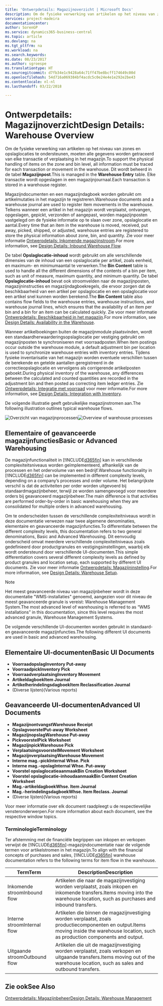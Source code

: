 ```yaml
---
title: 'Ontwerpdetails: Magazijnoverzicht | Microsoft Docs'
description: Om de fysieke verwerking van artikelen op het niveau van zones en opslaglocaties te ondersteunen, moeten alle gegevens worden getraceerd van elke transactie of verplaatsing in het magazijn. Dit wordt beheerd in de tabel **Magazijnpost**. Elke transactie wordt opgeslagen in een magazijnjournaal.
services: project-madeira
documentationcenter: 
author: SorenGP
ms.service: dynamics365-business-central
ms.topic: article
ms.devlang: na
ms.tgt_pltfrm: na
ms.workload: na
ms.search.keywords: 
ms.date: 08/23/2017
ms.author: sgroespe
ms.translationtype: HT
ms.sourcegitcommit: d7fb34e1c9428a64c71ff47be8bcff174649c00d
ms.openlocfilehash: 54d716a069384bf4acdc5c0e24e4e1e292e2be43
ms.contentlocale: nl-nl
ms.lasthandoff: 03/22/2018

---
```

# <a name="design-details-warehouse-overview"></a><span data-ttu-id="f4646-105">Ontwerpdetails: Magazijnoverzicht</span><span class="sxs-lookup"><span data-stu-id="f4646-105">Design Details: Warehouse Overview</span></span>
<span data-ttu-id="f4646-106">Om de fysieke verwerking van artikelen op het niveau van zones en opslaglocaties te ondersteunen, moeten alle gegevens worden getraceerd van elke transactie of verplaatsing in het magazijn.</span><span class="sxs-lookup"><span data-stu-id="f4646-106">To support the physical handling of items on the zone and bin level, all information must be traced for each transaction or movement in the warehouse.</span></span> <span data-ttu-id="f4646-107">Dit wordt beheerd in de tabel **Magazijnpost**.</span><span class="sxs-lookup"><span data-stu-id="f4646-107">This is managed in the **Warehouse Entry** table.</span></span> <span data-ttu-id="f4646-108">Elke transactie wordt opgeslagen in een magazijnjournaal.</span><span class="sxs-lookup"><span data-stu-id="f4646-108">Each transaction is stored in a warehouse register.</span></span>  

<span data-ttu-id="f4646-109">Magazijndocumenten en een magazijndagboek worden gebruikt om artikelmutaties in het magazijn te registreren.</span><span class="sxs-lookup"><span data-stu-id="f4646-109">Warehouse documents and a warehouse journal are used to register item movements in the warehouse.</span></span> <span data-ttu-id="f4646-110">Telkens wanneer een artikel in het magazijn wordt verplaatst, ontvangen, opgeslagen, gepickt, verzonden of aangepast, worden magazijnposten vastgelegd om de fysieke informatie op te slaan over zone, opslaglocatie en aantal.</span><span class="sxs-lookup"><span data-stu-id="f4646-110">Every time that an item in the warehouse is moved, received, put away, picked, shipped, or adjusted, warehouse entries are registered to store the physical information about zone, bin, and quantity.</span></span> <span data-ttu-id="f4646-111">Zie voor meer informatie [Ontwerpdetails: Inkomende magazijnstroom](design-details-outbound-warehouse-flow.md).</span><span class="sxs-lookup"><span data-stu-id="f4646-111">For more information, see [Design Details: Inbound Warehouse Flow](design-details-outbound-warehouse-flow.md).</span></span>  

<span data-ttu-id="f4646-112">De tabel **Opslaglocatie-inhoud** wordt gebruikt om alle verschillende dimensies van de inhoud van een opslaglocatie per artikel, zoals eenheid, en maximum- en minimumaantal te verwerken.</span><span class="sxs-lookup"><span data-stu-id="f4646-112">The **Bin Content** table is used to handle all the different dimensions of the contents of a bin per item, such as unit of measure, maximum quantity, and minimum quantity.</span></span> <span data-ttu-id="f4646-113">De tabel **Opslaglocatie-inhoud** bevat ook stroomvelden naar de magazijnposten, magazijninstructies en magazijndagboekregels, die ervoor zorgen dat de beschikbaarheid van een artikel per opslaglocatie en een opslaglocatie voor een artikel snel kunnen worden berekend.</span><span class="sxs-lookup"><span data-stu-id="f4646-113">The **Bin Content** table also contains flow fields to the warehouse entries, warehouse instructions, and warehouse journal lines, which ensures that the availability of an item per bin and a bin for an item can be calculated quickly.</span></span> <span data-ttu-id="f4646-114">Zie voor meer informatie [Ontwerpdetails: Beschikbaarheid in het magazijn](design-details-availability-in-the-warehouse.md).</span><span class="sxs-lookup"><span data-stu-id="f4646-114">For more information, see [Design Details: Availability in the Warehouse](design-details-availability-in-the-warehouse.md).</span></span>  

<span data-ttu-id="f4646-115">Wanneer artikelboekingen buiten de magazijnmodule plaatsvinden, wordt een standaardherwaarderingsopslaglocatie per vestiging gebruikt om magazijnposten te synchroniseren met voorraadposten.</span><span class="sxs-lookup"><span data-stu-id="f4646-115">When item postings occur outside the warehouse module, a default adjustment bin per location is used to synchronize warehouse entries with inventory entries.</span></span> <span data-ttu-id="f4646-116">Tijdens fysieke inventarisatie van het magazijn worden eventuele verschillen tussen de berekende en getelde aantallen geregistreerd in de correctieopslaglocatie en vervolgens als corrigerende artikelposten geboekt.</span><span class="sxs-lookup"><span data-stu-id="f4646-116">During physical inventory of the warehouse, any differences between the calculated and counted quantities are recorded in the adjustment bin and then posted as correcting item ledger entries.</span></span> <span data-ttu-id="f4646-117">Zie [Ontwerpdetails: Integratie met voorraad](design-details-integration-with-inventory.md) voor meer informatie.</span><span class="sxs-lookup"><span data-stu-id="f4646-117">For more information, see [Design Details: Integration with Inventory](design-details-integration-with-inventory.md).</span></span>  

<span data-ttu-id="f4646-118">De volgende illustratie geeft gebruikelijke magazijnstromen aan.</span><span class="sxs-lookup"><span data-stu-id="f4646-118">The following illustration outlines typical warehouse flows.</span></span>  

<span data-ttu-id="f4646-119">![Overzicht van magazijnprocessen](media/design_details_warehouse_management_overview.png "design_details_warehouse_management_overview")</span><span class="sxs-lookup"><span data-stu-id="f4646-119">![Overview of warehouse processes](media/design_details_warehouse_management_overview.png "design_details_warehouse_management_overview")</span></span>  

## <a name="basic-or-advanced-warehousing"></a><span data-ttu-id="f4646-120">Elementaire of geavanceerde magazijnfuncties</span><span class="sxs-lookup"><span data-stu-id="f4646-120">Basic or Advanced Warehousing</span></span>  
<span data-ttu-id="f4646-121">De magazijnfunctionaliteit in [!INCLUDE[d365fin](includes/d365fin_md.md)] kan in verschillende complexiteitsniveaus worden geïmplementeerd, afhankelijk van de processen en het ordervolume van een bedrijf.</span><span class="sxs-lookup"><span data-stu-id="f4646-121">Warehouse functionality in [!INCLUDE[d365fin](includes/d365fin_md.md)] can be implemented in different complexity levels, depending on a company’s processes and order volume.</span></span> <span data-ttu-id="f4646-122">Het belangrijkste verschil is dat de activiteiten per order worden uitgevoerd bij standaardmagazijnbeheer, terwijl ze worden samengevoegd voor meerdere orders bij geavanceerd magazijnbeheer.</span><span class="sxs-lookup"><span data-stu-id="f4646-122">The main difference is that activities are performed order-by-order in basic warehousing when they are consolidated for multiple orders in advanced warehousing.</span></span>  

 <span data-ttu-id="f4646-123">Om te onderscheiden tussen de verschillende complexiteitniveaus wordt in deze documentatie verwezen naar twee algemene denominaties, elementaire en geavanceerde magazijnfuncties.</span><span class="sxs-lookup"><span data-stu-id="f4646-123">To differentiate between the different complexity levels, this documentation refers to two general denominations, Basic and Advanced Warehousing.</span></span> <span data-ttu-id="f4646-124">Dit eenvoudig onderscheid omvat meerdere verschillende complexiteitniveaus zoals gedefinieerd door productgranules en vestigingsinstellingen, waarbij elk wordt ondersteund door verschillende UI-documenten.</span><span class="sxs-lookup"><span data-stu-id="f4646-124">This simple differentiation covers several different complexity levels as defined by product granules and location setup, each supported by different UI documents.</span></span> <span data-ttu-id="f4646-125">Zie voor meer informatie [Ontwerpdetails: Magazijninstelling](design-details-warehouse-setup.md).</span><span class="sxs-lookup"><span data-stu-id="f4646-125">For more information, see [Design Details: Warehouse Setup](design-details-warehouse-setup.md).</span></span>  

> [!NOTE]  
>  <span data-ttu-id="f4646-126">Het meest geavanceerde niveau van magazijnbeheer wordt in deze documentatie "WMS-installaties" genoemd, aangezien voor dit niveau de meest geavanceerde granule is vereist: Warehouse Management System.</span><span class="sxs-lookup"><span data-stu-id="f4646-126">The most advanced level of warehousing is referred to as “WMS installations” in this documentation, since this level requires the most advanced granule, Warehouse Management Systems.</span></span>  

 <span data-ttu-id="f4646-127">De volgende verschillende UI-documenten worden gebruikt in standaard- en geavanceerde magazijnfuncties.</span><span class="sxs-lookup"><span data-stu-id="f4646-127">The following different UI documents are used in basic and advanced warehousing.</span></span>  

## <a name="basic-ui-documents"></a><span data-ttu-id="f4646-128">Elementaire UI-documenten</span><span class="sxs-lookup"><span data-stu-id="f4646-128">Basic UI Documents</span></span>  

-   <span data-ttu-id="f4646-129">**Voorraadopslag**</span><span class="sxs-lookup"><span data-stu-id="f4646-129">**Inventory Put-away**</span></span>  
-   <span data-ttu-id="f4646-130">**Voorraadpick**</span><span class="sxs-lookup"><span data-stu-id="f4646-130">**Inventory Pick**</span></span>  
-   <span data-ttu-id="f4646-131">**Voorraadverplaatsing**</span><span class="sxs-lookup"><span data-stu-id="f4646-131">**Inventory Movement**</span></span>  
-   <span data-ttu-id="f4646-132">**Artikeldagboek**</span><span class="sxs-lookup"><span data-stu-id="f4646-132">**Item Journal**</span></span>  
-   <span data-ttu-id="f4646-133">**Artikelherindelingsdagboek**</span><span class="sxs-lookup"><span data-stu-id="f4646-133">**Item Reclassification Journal**</span></span>  
-   <span data-ttu-id="f4646-134">(Diverse lijsten)</span><span class="sxs-lookup"><span data-stu-id="f4646-134">(Various reports)</span></span>  

## <a name="advanced-ui-documents"></a><span data-ttu-id="f4646-135">Geavanceerde UI-documenten</span><span class="sxs-lookup"><span data-stu-id="f4646-135">Advanced UI Documents</span></span>  

-   <span data-ttu-id="f4646-136">**Magazijnontvangst**</span><span class="sxs-lookup"><span data-stu-id="f4646-136">**Warehouse Receipt**</span></span>  
-   <span data-ttu-id="f4646-137">**Opslagvoorstel**</span><span class="sxs-lookup"><span data-stu-id="f4646-137">**Put-away Worksheet**</span></span>  
-   <span data-ttu-id="f4646-138">**Magazijnopslag**</span><span class="sxs-lookup"><span data-stu-id="f4646-138">**Warehouse Put-away**</span></span>  
-   <span data-ttu-id="f4646-139">**Pickvoorstel**</span><span class="sxs-lookup"><span data-stu-id="f4646-139">**Pick Worksheet**</span></span>  
-   <span data-ttu-id="f4646-140">**Magazijnpick**</span><span class="sxs-lookup"><span data-stu-id="f4646-140">**Warehouse Pick**</span></span>  
-   <span data-ttu-id="f4646-141">**Verplaatsingsvoorstel**</span><span class="sxs-lookup"><span data-stu-id="f4646-141">**Movement Worksheet**</span></span>  
-   <span data-ttu-id="f4646-142">**Magazijnverplaatsing**</span><span class="sxs-lookup"><span data-stu-id="f4646-142">**Warehouse Movement**</span></span>  
-   <span data-ttu-id="f4646-143">**Interne mag.-pick**</span><span class="sxs-lookup"><span data-stu-id="f4646-143">**Internal Whse. Pick**</span></span>  
-   <span data-ttu-id="f4646-144">**Interne mag.-opslag**</span><span class="sxs-lookup"><span data-stu-id="f4646-144">**Internal Whse. Put-away**</span></span>  
-   <span data-ttu-id="f4646-145">**Voorstel opslaglocatieaanmaak**</span><span class="sxs-lookup"><span data-stu-id="f4646-145">**Bin Creation Worksheet**</span></span>  
-   <span data-ttu-id="f4646-146">**Voorstel opslaglocatie-inhoudaanmaak**</span><span class="sxs-lookup"><span data-stu-id="f4646-146">**Bin Content Creation Worksheet**</span></span>  
-   <span data-ttu-id="f4646-147">**Mag.-artikeldagboek**</span><span class="sxs-lookup"><span data-stu-id="f4646-147">**Whse. Item Journal**</span></span>  
-   <span data-ttu-id="f4646-148">**Mag.-herindelingsdagboek**</span><span class="sxs-lookup"><span data-stu-id="f4646-148">**Whse. Item Reclass. Journal**</span></span>  
-   <span data-ttu-id="f4646-149">(Diverse lijsten)</span><span class="sxs-lookup"><span data-stu-id="f4646-149">(Various reports)</span></span>  

<span data-ttu-id="f4646-150">Voor meer informatie over elk document raadpleegt u de respectievelijke vensteronderwerpen.</span><span class="sxs-lookup"><span data-stu-id="f4646-150">For more information about each document, see the respective window topics.</span></span>  

### <a name="terminology"></a><span data-ttu-id="f4646-151">Terminologie</span><span class="sxs-lookup"><span data-stu-id="f4646-151">Terminology</span></span>  
<span data-ttu-id="f4646-152">Ter afstemming met de financiële begrippen van inkopen en verkopen verwijst de [!INCLUDE[d365fin](includes/d365fin_md.md)]-magazijndocumentatie naar de volgende termen voor artikelstromen in het magazijn.</span><span class="sxs-lookup"><span data-stu-id="f4646-152">To align with the financial concepts of purchases and sales, [!INCLUDE[d365fin](includes/d365fin_md.md)] warehouse documentation refers to the following terms for item flow in the warehouse.</span></span>  

|<span data-ttu-id="f4646-153">Term</span><span class="sxs-lookup"><span data-stu-id="f4646-153">Term</span></span>|<span data-ttu-id="f4646-154">Description</span><span class="sxs-lookup"><span data-stu-id="f4646-154">Description</span></span>|  
|----------|---------------------------------------|  
|<span data-ttu-id="f4646-155">Inkomende stroom</span><span class="sxs-lookup"><span data-stu-id="f4646-155">Inbound flow</span></span>|<span data-ttu-id="f4646-156">Artikelen die naar de magazijnvestiging worden verplaatst, zoals inkopen en inkomende transfers.</span><span class="sxs-lookup"><span data-stu-id="f4646-156">Items moving into the warehouse location, such as purchases and inbound transfers.</span></span>|  
|<span data-ttu-id="f4646-157">Interne stroom</span><span class="sxs-lookup"><span data-stu-id="f4646-157">Internal flow</span></span>|<span data-ttu-id="f4646-158">Artikelen die binnen de magazijnvestiging worden verplaatst, zoals productiecomponenten en output.</span><span class="sxs-lookup"><span data-stu-id="f4646-158">Items moving inside the warehouse location, such as production components and output.</span></span>|  
|<span data-ttu-id="f4646-159">Uitgaande stroom</span><span class="sxs-lookup"><span data-stu-id="f4646-159">Outbound flow</span></span>|<span data-ttu-id="f4646-160">Artikelen die uit de magazijnvestiging worden verplaatst, zoals verkopen en uitgaande transfers.</span><span class="sxs-lookup"><span data-stu-id="f4646-160">Items moving out of the warehouse location, such as sales and outbound transfers.</span></span>|  

## <a name="see-also"></a><span data-ttu-id="f4646-161">Zie ook</span><span class="sxs-lookup"><span data-stu-id="f4646-161">See Also</span></span>  
 [<span data-ttu-id="f4646-162">Ontwerpdetails: Magazijnbeheer</span><span class="sxs-lookup"><span data-stu-id="f4646-162">Design Details: Warehouse Management</span></span>](design-details-warehouse-management.md)

